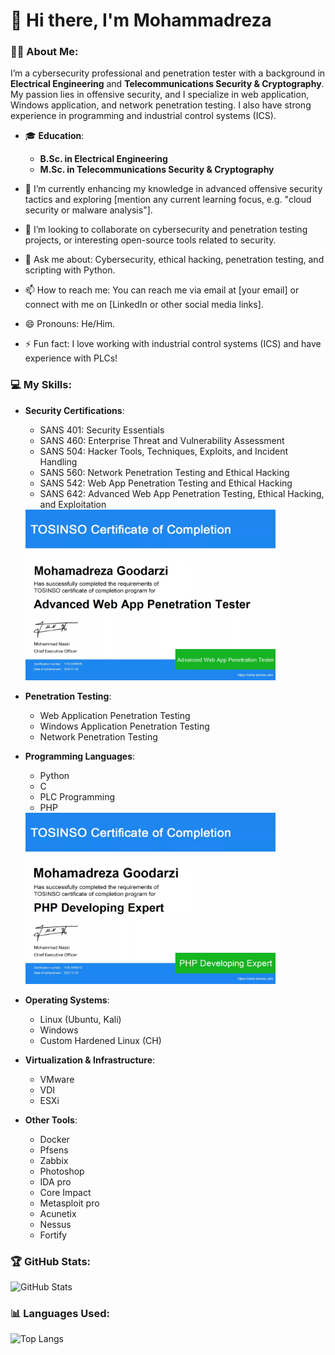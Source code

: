 # 👋 Hi there, I'm Mohammadreza 

### 👨‍💻 About Me:
I’m a cybersecurity professional and penetration tester with a background in **Electrical Engineering** and **Telecommunications Security & Cryptography**. My passion lies in offensive security, and I specialize in web application, Windows application, and network penetration testing. I also have strong experience in programming and industrial control systems (ICS).

- 🎓 **Education**:
  - **B.Sc. in Electrical Engineering**
  - **M.Sc. in Telecommunications Security & Cryptography**

- 🌱 I’m currently enhancing my knowledge in advanced offensive security tactics and exploring [mention any current learning focus, e.g. "cloud security or malware analysis"].
- 👯 I’m looking to collaborate on cybersecurity and penetration testing projects, or interesting open-source tools related to security.
- 💬 Ask me about: Cybersecurity, ethical hacking, penetration testing, and scripting with Python.
- 📫 How to reach me: You can reach me via email at [your email] or connect with me on [LinkedIn or other social media links].
- 😄 Pronouns: He/Him.
- ⚡ Fun fact: I love working with industrial control systems (ICS) and have experience with PLCs!

### 💻 My Skills:

- **Security Certifications**:
  - SANS 401: Security Essentials
  - SANS 460: Enterprise Threat and Vulnerability Assessment
  - SANS 504: Hacker Tools, Techniques, Exploits, and Incident Handling
  - SANS 560: Network Penetration Testing and Ethical Hacking
  - SANS 542: Web App Penetration Testing and Ethical Hacking
  - SANS 642: Advanced Web App Penetration Testing, Ethical Hacking, and Exploitation
   <img src="Certificate_SANS642.png" alt="SANS642 Certificate" width="400">

- **Penetration Testing**:
  - Web Application Penetration Testing
  - Windows Application Penetration Testing
  - Network Penetration Testing

- **Programming Languages**:
  - Python
  - C
  - PLC Programming
  - PHP
   <img src="Certificate_PHP.png" alt="PHP Certificate" width="400">

- **Operating Systems**:
  - Linux (Ubuntu, Kali)
  - Windows
  - Custom Hardened Linux (CH)

- **Virtualization & Infrastructure**:
  - VMware
  - VDI
  - ESXi

- **Other Tools**:
  - Docker
  - Pfsens
  - Zabbix
  - Photoshop
  - IDA pro
  - Core Impact
  - Metasploit pro
  - Acunetix 
  - Nessus
  - Fortify

### 🏆 GitHub Stats:
![GitHub Stats](https://github-readme-stats.vercel.app/api?username=mohamadrezagoodarzi&show_icons=true&theme=radical)

### 📊 Languages Used:
![Top Langs](https://github-readme-stats.vercel.app/api/top-langs/?username=mohamadrezagoodarzi&layout=compact&theme=radical)

